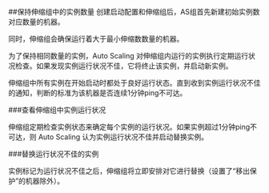 ##保持伸缩组中的实例数量
创建启动配置和伸缩组后，AS组首先新建初始实例数对应数量的机器。

同时，伸缩组会确保运行着大于最小伸缩数数量的机器。

为了保持相同数量的实例，Auto Scaling 对伸缩组内运行的实例执行定期运行状况检查。如果发现实例运行状况不佳，它将终止该实例，并启动新实例。

伸缩组中所有实例在开始启动时都处于良好运行状态。直到收到实例运行状况不佳的通知，判断的标准为该机器是否连续1分钟ping不可达。

###查看伸缩组中实例运行状况

伸缩组定期检查实例状态来确定每个实例的运行状况。如果实例超过1分钟ping不可达，则 Auto Scaling 认为实例运行状况不佳并启动替换实例。


###替换运行状况不佳的实例

实例标记为运行状况不佳之后，伸缩组将立即安排对它进行替换（设置了“移出保护”的机器除外）。
